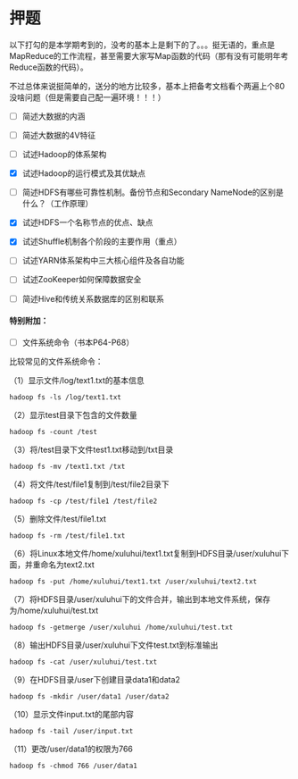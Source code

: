 # 押题

以下打勾的是本学期考到的，没考的基本上是剩下的了。。。挺无语的，重点是MapReduce的工作流程，甚至需要大家写Map函数的代码（那有没有可能明年考Reduce函数的代码）。

不过总体来说挺简单的，送分的地方比较多，基本上把备考文档看个两遍上个80没啥问题（但是需要自己配一遍环境！！！）

- [ ] 简述大数据的内涵


- [ ] 简述大数据的4V特征

- [ ] 试述Hadoop的体系架构

- [x] 试述Hadoop的运行模式及其优缺点

- [ ] 简述HDFS有哪些可靠性机制。备份节点和Secondary NameNode的区别是什么？（工作原理）

- [x] 试述HDFS一个名称节点的优点、缺点

- [x] 试述Shuffle机制各个阶段的主要作用（重点）

- [ ] 试述YARN体系架构中三大核心组件及各自功能

- [ ] 试述ZooKeeper如何保障数据安全

- [ ] 简述Hive和传统关系数据库的区别和联系



#### 特别附加：

- [ ] 文件系统命令（书本P64-P68）



比较常见的文件系统命令：

（1）显示文件/log/text1.txt的基本信息

```shell
hadoop fs -ls /log/text1.txt
```

（2）显示test目录下包含的文件数量

```shell
hadoop fs -count /test
```

（3）将/test目录下文件test1.txt移动到/txt目录

```shell
hadoop fs -mv /text1.txt /txt
```

（4）将文件/test/file1复制到/test/file2目录下

```shell
hadoop fs -cp /test/file1 /test/file2
```

（5）删除文件/test/file1.txt

```shell
hadoop fs -rm /test/file1.txt
```

（6）将Linux本地文件/home/xuluhui/text1.txt复制到HDFS目录/user/xuluhui下面，并重命名为text2.txt

```shell
hadoop fs -put /home/xuluhui/text1.txt /user/xuluhui/text2.txt
```

（7）将HDFS目录/user/xuluhui下的文件合并，输出到本地文件系统，保存为/home/xuluhui/test.txt

```shell
hadoop fs -getmerge /user/xuluhui /home/xuluhui/test.txt
```

（8）输出HDFS目录/user/xuluhui下文件test.txt到标准输出

```shell
hadoop fs -cat /user/xuluhui/test.txt
```

（9）在HDFS目录/user下创建目录data1和data2

```shell
hadoop fs -mkdir /user/data1 /user/data2
```

（10）显示文件input.txt的尾部内容

```shell
hadoop fs -tail /user/input.txt
```

（11）更改/user/data1的权限为766

```shell
hadoop fs -chmod 766 /user/data1
```

